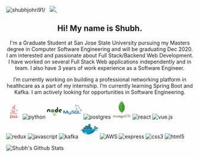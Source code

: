 <p align="left"> 
 <img src=https://komarev.com/ghpvc/?username=shubhjohri91 alt=shubhjohri91/> 
 &nbsp; 
 
  
  <a href="https://www.linkedin.com/in/shubh-johri/">
    <img src="https://img.shields.io/badge/Shubh-Johri-blue?style=flat&logo=linkedin">
  </a> &nbsp;   

  
</p>

<h2 align="center">Hi! My name is Shubh. </h2>

<p align="center">I'm a Graduate Student at San Jose State University pursuing my Masters degree in Computer Software Engineering and will be graduating Dec 2020.
I am interested and passionate about Full Stack/Backend Web Development. I have worked on several Full Stack Web applications independently and in team. I also have 3 years of work experience as a Software Engineer.</p>

<p align="center">I’m currently working on building a professional networking platform in healthcare as a part of my internship. I’m currently learning Spring Boot and Kafka. I am actively looking for opportunities in Software Engineering.</p>


<p align="left">
  
 <img src=https://github.com/devicons/devicon/blob/master/icons/java/java-plain-wordmark.svg alt=java width="40" height="40"/>
 <img src=https://devicons.github.io/devicon/devicon.git/icons/python/python-original-wordmark.svg alt=python width="50" height="50"/>
 <img src=https://github.com/devicons/devicon/blob/master/icons/nodejs/nodejs-original-wordmark.svg alt=nodejs width="40" height="40"/>
 <img src=https://raw.githubusercontent.com/devicons/devicon/master/icons/mysql/mysql-plain-wordmark.svg alt=mysql width="50" height="50"/> 
 <img src=https://devicon.dev/devicon.git/icons/postgresql/postgresql-original-wordmark.svg alt=postgres width="40" height="40"/>
 <img src=https://github.com/devicons/devicon/blob/master/icons/mongodb/mongodb-original-wordmark.svg alt=mongodb width="50" height="50"/> 
 <img src=https://devicons.github.io/devicon/devicon.git/icons/react/react-original-wordmark.svg alt=react width="40" height="40"/> 
 <img src=https://devicon.dev/devicon.git/icons/vuejs/vuejs-original-wordmark.svg alt=vue.js width="40" height="40"/>
 <img src=https://github.com/prplx/svg-logos/blob/master/svg/redux.svg alt=redux width="40" height="40"/>
 <img src=https://devicons.github.io/devicon/devicon.git/icons/javascript/javascript-original.svg alt=javascript width="40" height="40"/> 
  <img src=https://upload.wikimedia.org/wikipedia/commons/0/05/Apache_kafka.svg alt=kafka width="50" height="50"/>
 <img src=https://github.com/devicons/devicon/blob/master/icons/docker/docker-original.svg alt=docker width="50" height="50"/> 
 <img src=https://upload.wikimedia.org/wikipedia/commons/9/93/Amazon_Web_Services_Logo.svg alt=AWS width="50" height="50"/> 
 <img src= https://github.com/prplx/svg-logos/blob/master/svg/express.svg alt=express width="50" height="50"/>
 <img src=https://devicons.github.io/devicon/devicon.git/icons/css3/css3-original-wordmark.svg alt=css3 width="40" height="40"/> 
 <img src=https://devicons.github.io/devicon/devicon.git/icons/html5/html5-original-wordmark.svg alt=html5 width="40" height="40"/> 
 
</p>

![Shubh's Github Stats](https://github-readme-stats.vercel.app/api?username=shubhjohri91&show_icons=true&theme=radical)

<!--
*shubhjohri91/shubhjohri91* is a ✨ special ✨ repository because its `README.md` (this file) appears on your GitHub profile.

Here are some ideas to get you started:

- 🔭 I’m currently working on ...
- 🌱 I’m currently learning ...
- 👯 I’m looking to collaborate on ...
- 🤔 I’m looking for help with ...
- 💬 Ask me about ...
- 📫 How to reach me: ...
- 😄 Pronouns: ...
- ⚡ Fun fact: ...
-->
